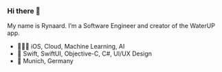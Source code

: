 ### Hi there 👋

My name is Rynaard. I’m a Software Engineer and creator
of the WaterUP app.

- 👨🏻‍💻 iOS, Cloud, Machine Learning, AI
- 💙 Swift, SwiftUI, Objective-C, C#, UI/UX Design
- 📍 Munich, Germany

<!--
**rynaardb/rynaardb** is a ✨ _special_ ✨ repository because its `README.md` (this file) appears on your GitHub profile.

Here are some ideas to get you started:

- 🔭 I’m currently working on ...
- 🌱 I’m currently learning ...
- 👯 I’m looking to collaborate on ...
- 🤔 I’m looking for help with ...
- 💬 Ask me about ...
- 📫 How to reach me: ...
- 😄 Pronouns: ...
- ⚡ Fun fact: ...
-->
